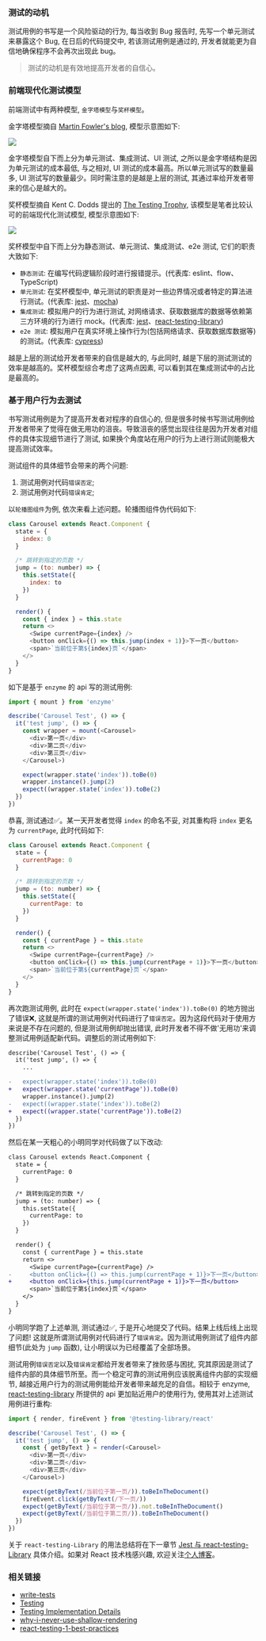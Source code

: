 ### 测试的动机

测试用例的书写是一个风险驱动的行为, 每当收到 Bug 报告时, 先写一个单元测试来暴露这个 Bug, 在日后的代码提交中, 若该测试用例是通过的, 开发者就能更为自信地确保程序不会再次出现此 bug。

> 测试的动机是有效地提高开发者的自信心。

### 前端现代化测试模型

前端测试中有两种模型, `金字塔模型`与`奖杯模型`。

金字塔模型摘自 [Martin Fowler's blog](https://martinfowler.com/bliki/TestPyramid.html), 模型示意图如下:

![](http://with.muyunyun.cn/d97821c98ca86b161ac650198e6b44fd.jpg-300)

金字塔模型自下而上分为单元测试、集成测试、UI 测试, 之所以是金字塔结构是因为单元测试的成本最低, 与之相对, UI 测试的成本最高。所以单元测试写的数量最多, UI 测试写的数量最少。同时需注意的是越是上层的测试, 其通过率给开发者带来的信心是越大的。

奖杯模型摘自 Kent C. Dodds 提出的 [The Testing Trophy](https://twitter.com/kentcdodds/status/960723172591992832?ref_src=twsrc%5Etfw%7Ctwcamp%5Etweetembed%7Ctwterm%5E960723172591992832&ref_url=https%3A%2F%2Fkentcdodds.com%2Fblog%2Fwrite-tests), 该模型是笔者比较认可的前端现代化测试模型, 模型示意图如下:

![](http://with.muyunyun.cn/0453d50194dfa1cbf7a4aeb70252c438.jpg-300)

奖杯模型中自下而上分为静态测试、单元测试、集成测试、e2e 测试, 它们的职责大致如下:

* `静态测试`: 在编写代码逻辑阶段时进行报错提示。(代表库: eslint、flow、TypeScript)
* `单元测试`: 在奖杯模型中, 单元测试的职责是对一些边界情况或者特定的算法进行测试。(代表库: [jest](https://github.com/facebook/jest)、[mocha](https://github.com/mochajs/mocha))
* `集成测试`: 模拟用户的行为进行测试, 对网络请求、获取数据库的数据等依赖第三方环境的行为进行 mock。(代表库: [jest](https://github.com/facebook/jest)、[react-testing-library](https://github.com/testing-library/react-testing-library))
* `e2e 测试`: 模拟用户在真实环境上操作行为(包括网络请求、获取数据库数据等)的测试。(代表库: [cypress](https://github.com/cypress-io/cypress))

越是上层的测试给开发者带来的自信是越大的, 与此同时, 越是下层的测试测试的效率是越高的。奖杯模型综合考虑了这两点因素, 可以看到其在集成测试中的占比是最高的。

### 基于用户行为去测试

书写测试用例是为了提高开发者对程序的自信心的, 但是很多时候书写测试用例给开发者带来了觉得在做无用功的沮丧。导致沮丧的感觉出现往往是因为开发者对组件的具体实现细节进行了测试, 如果换个角度站在用户的行为上进行测试则能极大提高测试效率。

测试组件的具体细节会带来的两个问题:

1. 测试用例对代码`错误否定`;
2. 测试用例对代码`错误肯定`;

以`轮播图组件`为例, 依次来看上述问题。轮播图组件伪代码如下:

```js
class Carousel extends React.Component {
  state = {
    index: 0
  }

  /* 跳转到指定的页数 */
  jump = (to: number) => {
    this.setState({
      index: to
    })
  }

  render() {
    const { index } = this.state
    return <>
      <Swipe currentPage={index} />
      <button onClick={() => this.jump(index + 1)}>下一页</button>
      <span>`当前位于第${index}页`</span>
    </>
  }
}
```

如下是基于 `enzyme` 的 api 写的测试用例:

```js
import { mount } from 'enzyme'

describe('Carousel Test', () => {
  it('test jump', () => {
    const wrapper = mount(<Carousel>
      <div>第一页</div>
      <div>第二页</div>
      <div>第三页</div>
    </Carousel>)

    expect(wrapper.state('index')).toBe(0)
    wrapper.instance().jump(2)
    expect((wrapper.state('index')).toBe(2)
  })
})
```

恭喜, 测试通过✅。某一天开发者觉得 `index` 的命名不妥, 对其重构将 `index` 更名为 `currentPage`, 此时代码如下:

```js
class Carousel extends React.Component {
  state = {
    currentPage: 0
  }

  /* 跳转到指定的页数 */
  jump = (to: number) => {
    this.setState({
      currentPage: to
    })
  }

  render() {
    const { currentPage } = this.state
    return <>
      <Swipe currentPage={currentPage} />
      <button onClick={() => this.jump(currentPage + 1)}>下一页</button>
      <span>`当前位于第${currentPage}页`</span>
    </>
  }
}
```

再次跑测试用例, 此时在 `expect(wrapper.state('index')).toBe(0)` 的地方抛出了错误❌, 这就是所谓的测试用例对代码进行了`错误否定`。因为这段代码对于使用方来说是不存在问题的, 但是测试用例却抛出错误, 此时开发者不得不做'无用功'来调整测试用例适配新代码。调整后的测试用例如下:

```diff
describe('Carousel Test', () => {
  it('test jump', () => {
    ...

-   expect(wrapper.state('index')).toBe(0)
+   expect(wrapper.state('currentPage')).toBe(0)
    wrapper.instance().jump(2)
-   expect((wrapper.state('index')).toBe(2)
+   expect((wrapper.state('currentPage')).toBe(2)
  })
})
```

然后在某一天粗心的小明同学对代码做了以下改动:

```diff
class Carousel extends React.Component {
  state = {
    currentPage: 0
  }

  /* 跳转到指定的页数 */
  jump = (to: number) => {
    this.setState({
      currentPage: to
    })
  }

  render() {
    const { currentPage } = this.state
    return <>
      <Swipe currentPage={currentPage} />
-     <button onClick={() => this.jump(currentPage + 1)}>下一页</button>
+     <button onClick={this.jump(currentPage + 1)}>下一页</button>
      <span>`当前位于第${index}页`</span>
    </>
  }
}
```

小明同学跑了上述单测, 测试通过✅, 于是开心地提交了代码。结果上线后线上出现了问题! 这就是所谓测试用例对代码进行了`错误肯定`。因为测试用例测试了组件内部细节(此处为 `jump` 函数), 让小明误以为已经覆盖了全部场景。

测试用例`错误否定`以及`错误肯定`都给开发者带来了挫败感与困扰, 究其原因是测试了组件内部的具体细节所至。而一个稳定可靠的测试用例应该脱离组件内部的实现细节, 越接近用户行为的测试用例能给开发者带来越充足的自信。相较于 enzyme, [react-testing-library](https://github.com/testing-library/react-testing-library) 所提供的 api 更加贴近用户的使用行为, 使用其对上述测试用例进行重构:

```js
import { render, fireEvent } from '@testing-library/react'

describe('Carousel Test', () => {
  it('test jump', () => {
    const { getByText } = render(<Carousel>
      <div>第一页</div>
      <div>第二页</div>
      <div>第三页</div>
    </Carousel>)

    expect(getByText(/当前位于第一页/)).toBeInTheDocument()
    fireEvent.click(getByText(/下一页/))
    expect(getByText(/当前位于第一页/)).not.toBeInTheDocument()
    expect(getByText(/当前位于第二页/)).toBeInTheDocument()
  })
})
```

关于 `react-testing-Library` 的用法总结将在下一章节 [Jest 与 react-testing-Library](https://github.com/MuYunyun/blog/blob/master/React/测试/Jest与ReactTestingLibrary.md) 具体介绍。如果对 React 技术栈感兴趣, 欢迎关注[个人博客](https://github.com/MuYunyun/blog)。

### 相关链接

* [write-tests](https://kentcdodds.com/blog/write-tests)
* [Testing](https://reactjs.org/docs/testing-recipes.html)
* [Testing Implementation Details](https://kentcdodds.com/blog/testing-implementation-details)
* [why-i-never-use-shallow-rendering](https://kentcdodds.com/blog/why-i-never-use-shallow-rendering)
* [react-testing-1-best-practices](https://blog.sapegin.me/all/react-testing-1-best-practices/)